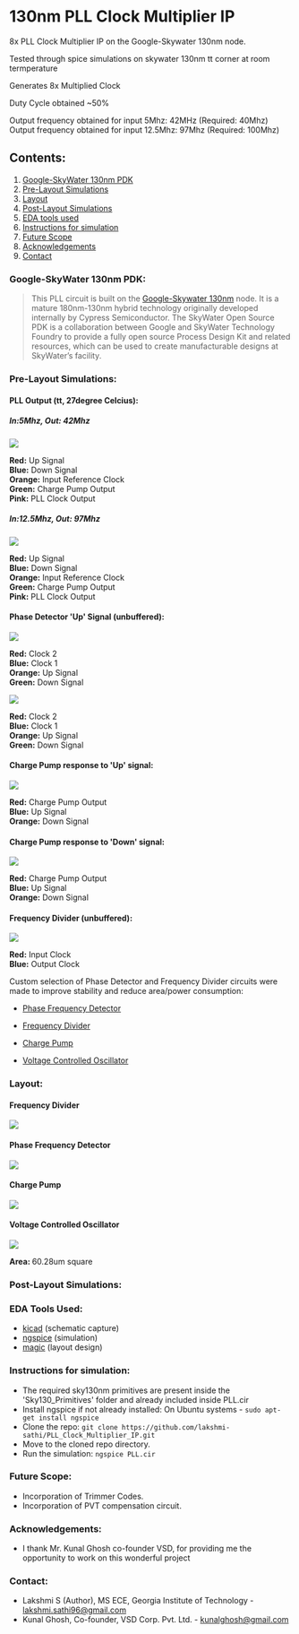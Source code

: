# 130nm PLL Clock Multiplier IP
8x PLL Clock Multiplier IP on the Google-Skywater 130nm node.

Tested through spice simulations on skywater 130nm tt corner at room termperature

Generates 8x Multiplied Clock

Duty Cycle obtained ~50%

Output frequency obtained for input 5Mhz: 42MHz  (Required: 40Mhz) <br>
Output frequency obtained for input 12.5Mhz: 97Mhz   (Required: 100Mhz)

<h2> Contents: </h2>

1. [Google-SkyWater 130nm PDK](https://github.com/lakshmi-sathi/PLL_Clock_Multiplier_IP/blob/main/README.md-Google-SkyWater-130nm-PDK-)
2. [Pre-Layout Simulations](https://github.com/lakshmi-sathi/PLL_Clock_Multiplier_IP/blob/main/README.md#-Pre-Layout-Simulations-)
3. [Layout](https://github.com/lakshmi-sathi/PLL_Clock_Multiplier_IP/blob/main/README.md#-Layout-)
4. [Post-Layout Simulations](https://github.com/lakshmi-sathi/PLL_Clock_Multiplier_IP/blob/main/README.md#-Post-Layout-Simulations-)
5. [EDA tools used](https://github.com/lakshmi-sathi/PLL_Clock_Multiplier_IP/blob/main/README.md#-EDA-tools-used-)
6. [Instructions for simulation](https://github.com/lakshmi-sathi/PLL_Clock_Multiplier_IP/blob/main/README.md#-Instructions-for-simulation-)
7. [Future Scope](https://github.com/lakshmi-sathi/PLL_Clock_Multiplier_IP/blob/main/README.md#-Future-Scope-)
8. [Acknowledgements](https://github.com/lakshmi-sathi/PLL_Clock_Multiplier_IP/blob/main/README.md#-Acknowledgements-)
9. [Contact](https://github.com/lakshmi-sathi/PLL_Clock_Multiplier_IP/blob/main/README.md#-Contact-)

<h3> Google-SkyWater 130nm PDK: </h3>

>This PLL circuit is built on the [Google-Skywater 130nm](https://github.com/google/skywater-pdk) node. It is a mature 180nm-130nm hybrid technology originally developed internally by Cypress Semiconductor. The SkyWater Open Source PDK is a collaboration between Google and SkyWater Technology Foundry to provide a fully open source Process Design Kit and related resources, which can be used to create manufacturable designs at SkyWater’s facility. 

<h3> Pre-Layout Simulations: </h3>

<h4> PLL Output (tt, 27degree Celcius): </h4>

<h5> In:5Mhz, Out: 42Mhz </h5>

![](Images/PLL40Mhz.jpg)

<b>Red:</b> Up Signal <br>
<b>Blue:</b> Down Signal <br>
<b>Orange:</b> Input Reference Clock <br>
<b>Green:</b> Charge Pump Output <br>
<b>Pink:</b> PLL Clock Output 

<h5> In:12.5Mhz, Out: 97Mhz </h5>

![](Images/PLL100Mhz.jpg)

<b>Red:</b> Up Signal <br>
<b>Blue:</b> Down Signal <br>
<b>Orange:</b> Input Reference Clock <br>
<b>Green:</b> Charge Pump Output <br>
<b>Pink:</b> PLL Clock Output

<h4> Phase Detector 'Up' Signal (unbuffered): </h4>

![](PhaseFrequencyDetector/Pre_Layout/PD_10T_waveform.jpg)

<b>Red:</b> Clock 2 <br>
<b>Blue:</b> Clock 1 <br>
<b>Orange:</b> Up Signal <br>
<b>Green:</b> Down Signal

![](PhaseFrequencyDetector/Pre_Layout/PD_10T_waveform2.jpg)

<b>Red:</b> Clock 2 <br>
<b>Blue:</b> Clock 1 <br>
<b>Orange:</b> Up Signal <br>
<b>Green:</b> Down Signal

<h4> Charge Pump response to 'Up' signal: </h4>

![](ChargePump/chpmp_up_merged.jpg)

<b>Red:</b> Charge Pump Output <br>
<b>Blue:</b> Up Signal <br>
<b>Orange:</b> Down Signal <br>

<h4> Charge Pump response to 'Down' signal: </h4>

![](ChargePump/chpmp_down_merged.jpg)

<b>Red:</b> Charge Pump Output <br>
<b>Blue:</b> Up Signal <br>
<b>Orange:</b> Down Signal <br>

<h4> Frequency Divider (unbuffered): </h4>

![](FrequencyDivider/FD_stage3.jpg)

<b>Red:</b> Input Clock <br>
<b>Blue:</b> Output Clock <br>

Custom selection of Phase Detector and Frequency Divider circuits were made to improve stability and reduce area/power consumption:
* [Phase Frequency Detector](https://github.com/lakshmi-sathi/PLL_Clock_Multiplier_IP/tree/main/PhaseFrequencyDetector)

* [Frequency Divider](https://github.com/lakshmi-sathi/PLL_Clock_Multiplier_IP/tree/main/FrequencyDivider) 

* [Charge Pump](https://github.com/lakshmi-sathi/PLL_Clock_Multiplier_IP/tree/main/ChargePump)

* [Voltage Controlled Oscillator](https://github.com/lakshmi-sathi/PLL_Clock_Multiplier_IP/tree/main/Oscillator)

<h3> Layout: </h3>

<h4> Frequency Divider </h4>

![](FrequencyDivider/Post_Layout/FD_Layout.jpg)

<h4> Phase Frequency Detector </h4>

![](PhaseFrequencyDetector/Post_Layout/PD_Layout.jpg)

<h4> Charge Pump </h4>

![](ChargePump/Post_Layout/CP_Layout.jpg)

<h4> Voltage Controlled Oscillator </h4>

![](Oscillator/Post_Layout/VCO_Layout.jpg)

<b> Area: </b> 60.28um square

<h3> Post-Layout Simulations: </h3>

<h3> EDA Tools Used: </h3>

* [kicad](https://kicad.org/) (schematic capture) <br>
* [ngspice](http://ngspice.sourceforge.net/download.html) (simulation) <br>
* [magic](http://opencircuitdesign.com/magic/) (layout design) 

<h3> Instructions for simulation: </h3>

* The required sky130nm primitives are present inside the 'Sky130_Primitives' folder and already included inside PLL.cir
* Install ngspice if not already installed: 
    On Ubuntu systems - ```sudo apt-get install ngspice```
* Clone the repo:
    ```git clone https://github.com/lakshmi-sathi/PLL_Clock_Multiplier_IP.git```
* Move to the cloned repo directory.
* Run the simulation: 
    ```ngspice PLL.cir``` 

<h3> Future Scope: </h3> 

* Incorporation of Trimmer Codes.
* Incorporation of PVT compensation circuit.

<h3> Acknowledgements: </h3>

* I thank Mr. Kunal Ghosh co-founder VSD, for providing me the opportunity to  work on this wonderful project

<h3> Contact: </h3>

* Lakshmi S (Author), MS ECE, Georgia Institute of Technology - lakshmi.sathi96@gmail.com
* Kunal Ghosh, Co-founder, VSD Corp. Pvt. Ltd. - kunalghosh@gmail.com


